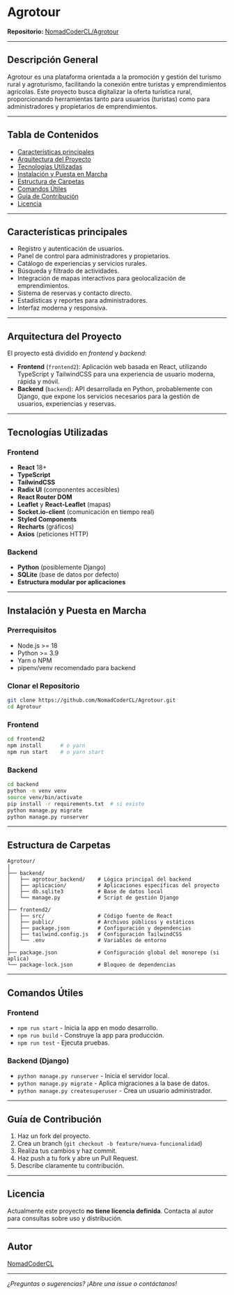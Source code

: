 # Agrotour

**Repositorio:** [NomadCoderCL/Agrotour](https://github.com/NomadCoderCL/Agrotour)

---

## Descripción General

Agrotour es una plataforma orientada a la promoción y gestión del turismo rural y agroturismo, facilitando la conexión entre turistas y emprendimientos agrícolas. Este proyecto busca digitalizar la oferta turística rural, proporcionando herramientas tanto para usuarios (turistas) como para administradores y propietarios de emprendimientos.

---

## Tabla de Contenidos

- [Características principales](#características-principales)
- [Arquitectura del Proyecto](#arquitectura-del-proyecto)
- [Tecnologías Utilizadas](#tecnologías-utilizadas)
- [Instalación y Puesta en Marcha](#instalación-y-puesta-en-marcha)
- [Estructura de Carpetas](#estructura-de-carpetas)
- [Comandos Útiles](#comandos-útiles)
- [Guía de Contribución](#guía-de-contribución)
- [Licencia](#licencia)

---

## Características principales

- Registro y autenticación de usuarios.
- Panel de control para administradores y propietarios.
- Catálogo de experiencias y servicios rurales.
- Búsqueda y filtrado de actividades.
- Integración de mapas interactivos para geolocalización de emprendimientos.
- Sistema de reservas y contacto directo.
- Estadísticas y reportes para administradores.
- Interfaz moderna y responsiva.

---

## Arquitectura del Proyecto

El proyecto está dividido en _frontend_ y _backend_:

- **Frontend** (`frontend2`): Aplicación web basada en React, utilizando TypeScript y TailwindCSS para una experiencia de usuario moderna, rápida y móvil.
- **Backend** (`backend`): API desarrollada en Python, probablemente con Django, que expone los servicios necesarios para la gestión de usuarios, experiencias y reservas.

---

## Tecnologías Utilizadas

### Frontend

- **React** 18+
- **TypeScript**
- **TailwindCSS**
- **Radix UI** (componentes accesibles)
- **React Router DOM**
- **Leaflet** y **React-Leaflet** (mapas)
- **Socket.io-client** (comunicación en tiempo real)
- **Styled Components**
- **Recharts** (gráficos)
- **Axios** (peticiones HTTP)

### Backend

- **Python** (posiblemente Django)
- **SQLite** (base de datos por defecto)
- **Estructura modular por aplicaciones**

---

## Instalación y Puesta en Marcha

### Prerrequisitos

- Node.js >= 18
- Python >= 3.9
- Yarn o NPM
- pipenv/venv recomendado para backend

### Clonar el Repositorio

```bash
git clone https://github.com/NomadCoderCL/Agrotour.git
cd Agrotour
```

### Frontend

```bash
cd frontend2
npm install      # o yarn
npm run start    # o yarn start
```

### Backend

```bash
cd backend
python -m venv venv
source venv/bin/activate
pip install -r requirements.txt  # si existe
python manage.py migrate
python manage.py runserver
```

---

## Estructura de Carpetas

```
Agrotour/
│
├── backend/
│   ├── agrotour_backend/    # Lógica principal del backend
│   ├── aplicacion/          # Aplicaciones específicas del proyecto
│   ├── db.sqlite3           # Base de datos local
│   └── manage.py            # Script de gestión Django
│
├── frontend2/
│   ├── src/                 # Código fuente de React
│   ├── public/              # Archivos públicos y estáticos
│   ├── package.json         # Configuración y dependencias
│   ├── tailwind.config.js   # Configuración TailwindCSS
│   └── .env                 # Variables de entorno
│
├── package.json             # Configuración global del monorepo (si aplica)
└── package-lock.json        # Bloqueo de dependencias
```

---

## Comandos Útiles

### Frontend

- `npm run start` - Inicia la app en modo desarrollo.
- `npm run build` - Construye la app para producción.
- `npm run test`  - Ejecuta pruebas.

### Backend (Django)

- `python manage.py runserver` - Inicia el servidor local.
- `python manage.py migrate`   - Aplica migraciones a la base de datos.
- `python manage.py createsuperuser` - Crea un usuario administrador.

---

## Guía de Contribución

1. Haz un fork del proyecto.
2. Crea un branch (`git checkout -b feature/nueva-funcionalidad`)
3. Realiza tus cambios y haz commit.
4. Haz push a tu fork y abre un Pull Request.
5. Describe claramente tu contribución.

---

## Licencia

Actualmente este proyecto **no tiene licencia definida**. Contacta al autor para consultas sobre uso y distribución.

---

## Autor

[NomadCoderCL](https://github.com/NomadCoderCL)

---

_¿Preguntas o sugerencias? ¡Abre una issue o contáctanos!_
